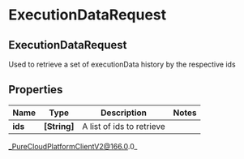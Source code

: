 # ExecutionDataRequest

## ExecutionDataRequest
Used to retrieve a set of executionData history by the respective ids

## Properties

|Name | Type | Description | Notes|
|------------ | ------------- | ------------- | -------------|
| **ids** | **[String]** | A list of ids to retrieve | |



_PureCloudPlatformClientV2@166.0.0_
